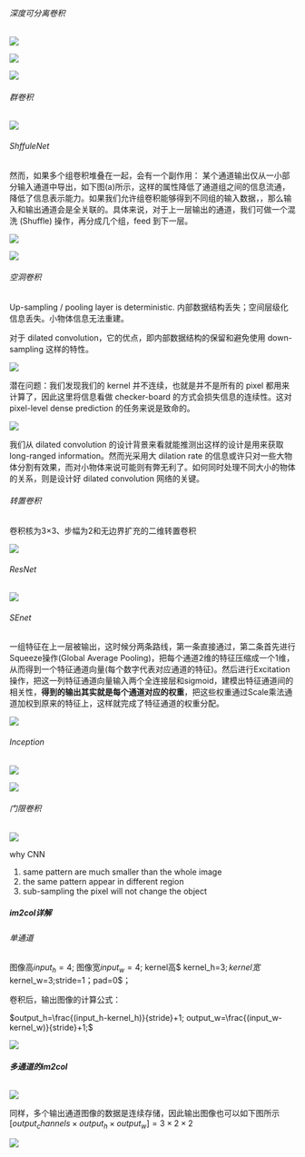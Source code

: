###### 深度可分离卷积

![](../picture/1/13.png)

![](../picture/1/10.png)

![](../picture/1/11.png)

###### 群卷积

![](../picture/1/12.png)

###### ShffuleNet

然而，如果多个组卷积堆叠在一起，会有一个副作用： 某个通道输出仅从一小部分输入通道中导出，如下图(a)所示，这样的属性降低了通道组之间的信息流通，降低了信息表示能力。如果我们允许组卷积能够得到不同组的输入数据，，那么输入和输出通道会是全关联的。具体来说，对于上一层输出的通道，我们可做一个混洗 (Shuffle) 操作，再分成几个组，feed 到下一层。

![](../picture/1/14.png)

![](../picture/1/15.png)

###### 空洞卷积

Up-sampling / pooling layer is deterministic. 内部数据结构丢失；空间层级化信息丢失。小物体信息无法重建。

对于 dilated convolution，它的优点，即内部数据结构的保留和避免使用 down-sampling 这样的特性。

![](../picture/dilate.gif)

潜在问题：我们发现我们的 kernel 并不连续，也就是并不是所有的 pixel 都用来计算了，因此这里将信息看做 checker-board 的方式会损失信息的连续性。这对 pixel-level dense prediction 的任务来说是致命的。

![](../picture/1/20.png)

我们从 dilated convolution 的设计背景来看就能推测出这样的设计是用来获取 long-ranged information。然而光采用大 dilation rate 的信息或许只对一些大物体分割有效果，而对小物体来说可能则有弊无利了。如何同时处理不同大小的物体的关系，则是设计好 dilated convolution 网络的关键。

###### 转置卷积

卷积核为3×3、步幅为2和无边界扩充的二维转置卷积 

![](../picture/transpose.gif)

###### ResNet

![](../picture/1/18.png)

###### SEnet

一组特征在上一层被输出，这时候分两条路线，第一条直接通过，第二条首先进行Squeeze操作(Global Average Pooling)，把每个通道2维的特征压缩成一个1维，从而得到一个特征通道向量(每个数字代表对应通道的特征)。然后进行Excitation操作，把这一列特征通道向量输入两个全连接层和sigmoid，建模出特征通道间的相关性，**得到的输出其实就是每个通道对应的权重**，把这些权重通过Scale乘法通道加权到原来的特征上，这样就完成了特征通道的权重分配。

![](../picture/1/19.png)

###### Inception

![](../picture/1/16.png)

![](../picture/1/17.png)

###### 门限卷积

![](../picture/1/21.png)

why CNN

1. same pattern are much smaller than the whole image
2. the same pattern appear in different region
3. sub-sampling the pixel will not change the object

##### **im2col详解**

###### 单通道

图像高$input_h=4$; 图像宽$input_w=4$; kernel高$ kernel_h=3$;kernel宽$ kernel_w=3$;$stride=1；pad=0$；

卷积后，输出图像的计算公式：

$output_h=\frac{(input_h-kernel_h)}{stride}+1; output_w=\frac{(input_w-kernel_w)}{stride}+1;$

![](../picture/2/3.png)

###### **多通道的im2col**

![](../picture/2/5.png)

同样，多个输出通道图像的数据是连续存储，因此输出图像也可以如下图所示$[output_channels\times output_h \times output_w]=3\times2\times2$

![](../picture/2/6.png)

